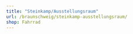 ```yaml
---
title: "Steinkamp/Ausstellungsraum"
url: /braunschweig/steinkamp-ausstellungsraum/
shop: Fahrrad
---
```


